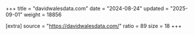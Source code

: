 +++
title = "davidwalesdata.com"
date = "2024-08-24"
updated = "2025-09-01"
weight = 18856

[extra]
source = "https://davidwalesdata.com/"
ratio = 89
size = 18
+++
